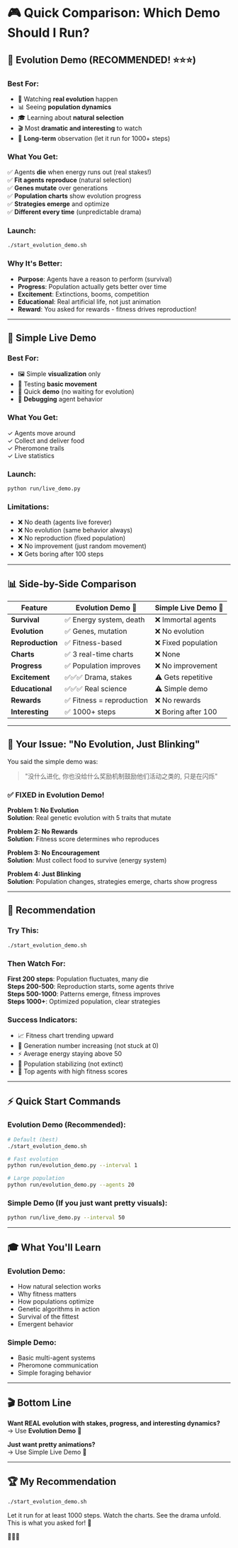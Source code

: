 # 🎮 Quick Comparison: Which Demo Should I Run?

## 🧬 Evolution Demo (RECOMMENDED! ⭐⭐⭐)

### Best For:
- 🔬 Watching **real evolution** happen
- 📊 Seeing **population dynamics**
- 🎓 Learning about **natural selection**
- 🎬 Most **dramatic and interesting** to watch
- 🚀 **Long-term** observation (let it run for 1000+ steps)

### What You Get:
✅ Agents **die** when energy runs out (real stakes!)  
✅ **Fit agents reproduce** (natural selection)  
✅ **Genes mutate** over generations  
✅ **Population charts** show evolution progress  
✅ **Strategies emerge** and optimize  
✅ **Different every time** (unpredictable drama)

### Launch:
```bash
./start_evolution_demo.sh
```

### Why It's Better:
- **Purpose**: Agents have a reason to perform (survival)
- **Progress**: Population actually gets better over time
- **Excitement**: Extinctions, booms, competition
- **Educational**: Real artificial life, not just animation
- **Reward**: You asked for rewards - fitness drives reproduction!

---

## 🎨 Simple Live Demo

### Best For:
- 🖼️ Simple **visualization** only
- 🎯 Testing **basic movement**
- 🏃 Quick **demo** (no waiting for evolution)
- 📝 **Debugging** agent behavior

### What You Get:
✓ Agents move around  
✓ Collect and deliver food  
✓ Pheromone trails  
✓ Live statistics  

### Launch:
```bash
python run/live_demo.py
```

### Limitations:
- ❌ No death (agents live forever)
- ❌ No evolution (same behavior always)
- ❌ No reproduction (fixed population)
- ❌ No improvement (just random movement)
- ❌ Gets boring after 100 steps

---

## 📊 Side-by-Side Comparison

| Feature | Evolution Demo 🧬 | Simple Live Demo 🎨 |
|---------|-------------------|---------------------|
| **Survival** | ✅ Energy system, death | ❌ Immortal agents |
| **Evolution** | ✅ Genes, mutation | ❌ No evolution |
| **Reproduction** | ✅ Fitness-based | ❌ Fixed population |
| **Charts** | ✅ 3 real-time charts | ❌ None |
| **Progress** | ✅ Population improves | ❌ No improvement |
| **Excitement** | ✅✅✅ Drama, stakes | ⚠️ Gets repetitive |
| **Educational** | ✅✅✅ Real science | ⚠️ Simple demo |
| **Rewards** | ✅ Fitness = reproduction | ❌ No rewards |
| **Interesting** | ✅ 1000+ steps | ❌ Boring after 100 |

---

## 🎯 Your Issue: "No Evolution, Just Blinking"

You said the simple demo was:
> "没什么进化, 你也没给什么奖励机制鼓励他们活动之类的, 只是在闪烁"

### ✅ FIXED in Evolution Demo!

**Problem 1: No Evolution**  
**Solution**: Real genetic evolution with 5 traits that mutate

**Problem 2: No Rewards**  
**Solution**: Fitness score determines who reproduces

**Problem 3: No Encouragement**  
**Solution**: Must collect food to survive (energy system)

**Problem 4: Just Blinking**  
**Solution**: Population changes, strategies emerge, charts show progress

---

## 🚀 Recommendation

### Try This:
```bash
./start_evolution_demo.sh
```

### Then Watch For:

**First 200 steps**: Population fluctuates, many die  
**Steps 200-500**: Reproduction starts, some agents thrive  
**Steps 500-1000**: Patterns emerge, fitness improves  
**Steps 1000+**: Optimized population, clear strategies

### Success Indicators:
- 📈 Fitness chart trending upward
- 🔄 Generation number increasing (not stuck at 0)
- ⚡ Average energy staying above 50
- 👥 Population stabilizing (not extinct)
- 🎯 Top agents with high fitness scores

---

## ⚡ Quick Start Commands

### Evolution Demo (Recommended):
```bash
# Default (best)
./start_evolution_demo.sh

# Fast evolution
python run/evolution_demo.py --interval 1

# Large population
python run/evolution_demo.py --agents 20
```

### Simple Demo (If you just want pretty visuals):
```bash
python run/live_demo.py --interval 50
```

---

## 🎓 What You'll Learn

### Evolution Demo:
- How natural selection works
- Why fitness matters
- How populations optimize
- Genetic algorithms in action
- Survival of the fittest
- Emergent behavior

### Simple Demo:
- Basic multi-agent systems
- Pheromone communication
- Simple foraging behavior

---

## 🎬 Bottom Line

**Want REAL evolution with stakes, progress, and interesting dynamics?**  
→ Use **Evolution Demo** 🧬

**Just want pretty animations?**  
→ Use Simple Live Demo 🎨

---

## 🏆 My Recommendation

```bash
./start_evolution_demo.sh
```

Let it run for at least 1000 steps. Watch the charts. See the drama unfold. This is what you asked for! 🎉

🧬🐜✨
